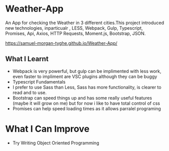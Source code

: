 # Weather-App
An App for checking the Weather in 3 different cities.This project introduced new technologies, inparticualr , LESS, Webpack, Gulp, Typescript, Promises, Api, Axios, HTTP Requests, Moment.js, Bootstrap, JSON.

https://samuel-morgan-tyghe.github.io/Weather-App/

## What I Learnt
* Webpack is very powerful, but gulp can be implimented with less work, even faster to impliment are VSC plugins although they can be buggy
* Typescript Fundamentals
* I prefer to use Sass than Less, Sass has more functionality, is clearer to read and to use.
* Bootstrap can speed things up and has some really useful features (maybe it will grow on me) but for now i like to have total control of css 
* Promises can help speed loading times as it allows parralel programing

# What I Can Improve
* Try Writing Object Oriented Programming
